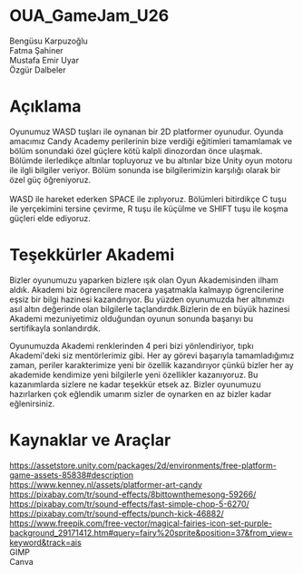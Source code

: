 # OUA_GameJam_U26
Bengüsu Karpuzoğlu</br>
Fatma Şahiner</br>
Mustafa Emir Uyar</br>
Özgür Dalbeler

# Açıklama
Oyunumuz WASD tuşları ile oynanan bir 2D platformer oyunudur. Oyunda amacımız Candy Academy perilerinin bize verdiği eğitimleri tamamlamak ve bölüm sonundaki özel güçlere kötü kalpli dinozordan önce ulaşmak. Bölümde ilerledikçe altınlar topluyoruz ve bu altınlar bize Unity oyun motoru ile ilgli bilgiler veriyor. Bölüm sonunda ise bilgilerimizin karşılığı olarak bir özel güç öğreniyoruz.</br></br>
WASD ile hareket ederken SPACE ile zıplıyoruz. Bölümleri bitirdikçe C tuşu ile yerçekimini tersine çevirme, R tuşu ile küçülme ve SHIFT tuşu ile koşma güçleri elde ediyoruz.

# Teşekkürler Akademi
Bizler oyunumuzu yaparken bizlere ışık olan Oyun Akademisinden ilham aldık. Akademi biz ögrencilere macera yaşatmakla kalmayıp ögrencilerine eşsiz bir bilgi hazinesi kazandırıyor. Bu yüzden oyunumuzda her altınımızı asıl altın değerinde olan bilgilerle taçlandırdık.Bizlerin de en büyük hazinesi Akademi mezuniyetimiz olduğundan oyunun sonunda başarıyı bu sertifikayla sonlandırdık.

Oyunumuzda Akademi renklerinden 4 peri bizi yönlendiriyor, tıpkı Akademi'deki siz mentörlerimiz gibi.  Her ay görevi başarıyla tamamladığımız zaman, periler karakterimize yeni bir özellik kazandırıyor çünkü bizler her ay akademide kendimize yeni bilgilerle yeni özellikler kazanıyoruz. Bu kazanımlarda sizlere ne kadar teşekkür etsek az. Bizler oyunumuzu hazırlarken çok eğlendik umarım sizler de oynarken en az bizler kadar eğlenirsiniz.

# Kaynaklar ve Araçlar
https://assetstore.unity.com/packages/2d/environments/free-platform-game-assets-85838#description</br>
https://www.kenney.nl/assets/platformer-art-candy</br>
https://pixabay.com/tr/sound-effects/8bittownthemesong-59266/</br>
https://pixabay.com/tr/sound-effects/fast-simple-chop-5-6270/</br>
https://pixabay.com/tr/sound-effects/punch-kick-46882/</br>
https://www.freepik.com/free-vector/magical-fairies-icon-set-purple-background_29171412.htm#query=fairy%20sprite&position=37&from_view=keyword&track=ais</br>
GIMP</br>
Canva
